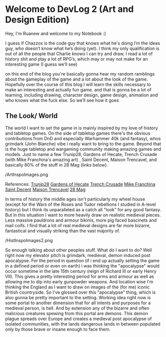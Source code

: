 # Welcome to DevLog 2 (Art and Design Edition)

Hey, I'm Ruanew and welcome to my Notebook :)

I guess if Chazzox is the code guy that knows what he's doing I’m the ideas guy, who doesn’t know what he’s doing (yet). I think my only qualification is out of all the people that Charlie knows I can try and draw, I read a lot of history shit and play a lot of RPG’s, which may or may not make for an interesting game (I guess we’ll see)

on this end of the blog you're basically gonna hear my random ramblings about the gameplay of the game and a lot about the look of the game. Hopefully over the course of this blog I will learn the skills necessary to make an interesting and actually fun game. and that is gonna be a lot of learning, including drawing, character design, game design, animation and who knows what the fuck else. So we’ll see how it goes

## The Look/ World

The world I want to set the game in is mainly inspired by my love of history and tabletop games. On the side of tabletop games there's the obvious contributions from DnD and especially Warhammer 40k (and fantasy), whos grimdark (John Blanche) vibe i really want to bring to the game. Beyond that is the huge tabletop and wargaming community making amazing games and models. Just to name a few Trunip28, Gardens of Hecate, Trench Crusade (with Mike Franchina's amazing art) , Saint Decent, Maison Trencavel, and basically 80% of the stuff in 28 Mag (links below). 

/ArtInspoImages.png

References: 
[Trunip28](https://www.kickstarter.com/projects/turnip28/turnip28-the-forlorn-hope) [Gardens of Hecate](https://gardensofhecate.com/) [Trench Crusade](https://www.kickstarter.com/projects/brassmonkeygames/trench-crusade-communicant-anti-tank-hunter) [Mike Franchina](https://www.artstation.com/sirfrancisdrake) [Saint Decent](https://www.myminifactory.com/users/SaintDecent) [Maison Trencavel](https://maison-trencavel.com/) [28 Mag](https://28-mag.com/)

In terms of history the middle ages isn't particularly my wheel house (except for the Wars of the Roses and Tudor rebellions I studied in A-level history) but I think its unparalleled as a catch all "look" for any good fantasy. But in this situation I want to more heavily draw on realistic medieval pieces. Less massive pauldrons and armour bikinis, more pig faced bascinets and mail coifs. I find that a lot of real medieval designs are far more bizarre, fantastical and visually striking than the vast majority of. 

/HistInspoImages2.png

So enough talking about other peoples stuff. What do I want to do? Well right now my elevator pitch is grimdark, medieval, demon induced post apocalypse. For the period in question (if i end up actually setting the game in a defined period or even on earth) i was thinking the "apocalypse" would occur sometime in the late 15th century (reign of Richard III or early Henry VII). This gives a pretty interesting period for arms and armour as well as allowing me to dip into early gunpowder weapons. And location wise I'm thinking the England as I want to draw on images of the (for me) iconic British countryside. 
So I've glossed over this "apocalypse" thing, which is also gonna be pretty important to the setting. Working idea right now is some portal to another dimension that for all intents and purposes for a medieval person, is hell. And by extension any of the bizarre and often malicious creatures spewing from this portal are demons. This demon plague spreads over Europe and creates a medieval post apocalypse of isolated communities, with the lands dangerous lands in between populated only by those brave or insane enough to face them.   
